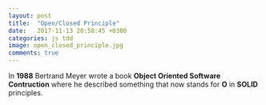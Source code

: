 ```yaml
---
layout: post
title:  "Open/Closed Principle"
date:   2017-11-13 20:58:45 +0300
categories: js tdd
image: open_closed_principle.jpg
comments: true
---
```


In __1988__ Bertrand Meyer wrote a book __Object Oriented Software Contruction__ where he described something that now stands for __O__ in __SOLID__ principles. 
